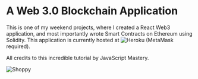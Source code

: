 # A Web 3.0 Blockchain Application
This is one of my weekend projects, where I created a React Web3 application, and most importantly wrote Smart Contracts on Ethereum using Solidity. 
This application is currently hosted at ![Heroku](https://react-app-web3.herokuapp.com/) (MetaMask required).

All credits to this incredible tutorial by JavaScript Mastery.

![Shoppy](https://i.ibb.co/W6g39w3/image.png)
